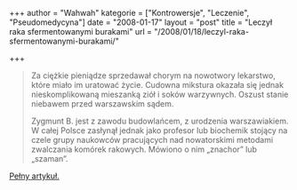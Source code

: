 +++
author = "Wahwah"
kategorie = ["Kontrowersje", "Leczenie", "Pseudomedycyna"]
date = "2008-01-17"
layout = "post"
title = "Leczył raka sfermentowanymi burakami"
url = "/2008/01/18/leczyl-raka-sfermentowanymi-burakami/"

+++

> Za ciężkie pieniądze sprzedawał chorym na nowotwory lekarstwo, które miało im uratować życie. Cudowna mikstura okazała się jednak nieskomplikowaną mieszanką ziół i soków warzywnych. Oszust stanie niebawem przed warszawskim sądem.
> 
> Zygmunt B. jest z zawodu budowlańcem, z urodzenia warszawiakiem. W całej Polsce zasłynął jednak jako profesor lub biochemik stojący na czele grupy naukowców pracujących nad nowatorskimi metodami zwalczania komórek rakowych. Mówiono o nim „znachor” lub „szaman”.

[Pełny artykuł.][1]

 [1]: http://wiadomosci.gazeta.pl/Wiadomosci/1,80269,4844464.html